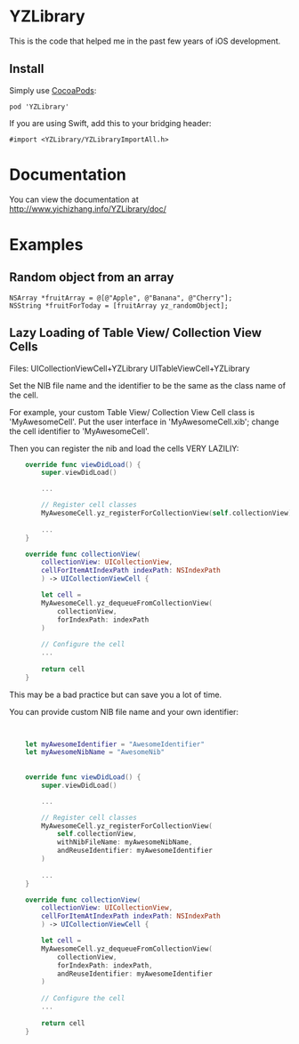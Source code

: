 YZLibrary
=========

This is the code that helped me in the past few years of iOS development.

## Install
Simply use [CocoaPods](http://cocoapods.org/):

`pod 'YZLibrary'`

If you are using Swift, add this to your bridging header:

```objc
#import <YZLibrary/YZLibraryImportAll.h>
```
Documentation
=============

You can view the documentation at <http://www.yichizhang.info/YZLibrary/doc/>

Examples
========

## Random object from an array

```objc
NSArray *fruitArray = @[@"Apple", @"Banana", @"Cherry"];
NSString *fruitForToday = [fruitArray yz_randomObject];
```

## Lazy Loading of Table View/ Collection View Cells

Files:
UICollectionViewCell+YZLibrary 
UITableViewCell+YZLibrary

Set the NIB file name and the identifier to be the same as the class name of the cell.

For example, your custom Table View/ Collection View Cell class is 'MyAwesomeCell'. Put the user interface in 'MyAwesomeCell.xib'; change the cell identifier to 'MyAwesomeCell'.

Then you can register the nib and load the cells VERY LAZILIY:

```swift
    override func viewDidLoad() {
        super.viewDidLoad()

        ...

        // Register cell classes
		MyAwesomeCell.yz_registerForCollectionView(self.collectionView)
		
		...
    }

    override func collectionView(
		collectionView: UICollectionView,
		cellForItemAtIndexPath indexPath: NSIndexPath
		) -> UICollectionViewCell {

        let cell =
		MyAwesomeCell.yz_dequeueFromCollectionView(
			collectionView,
			forIndexPath: indexPath
		)
    
        // Configure the cell
        ...
    
        return cell
    }
```

This may be a bad practice but can save you a lot of time.

You can provide custom NIB file name and your own identifier:

```swift

    
    let myAwesomeIdentifier = "AwesomeIdentifier"
    let myAwesomeNibName = "AwesomeNib"
    
    
    override func viewDidLoad() {
        super.viewDidLoad()

        ...

        // Register cell classes
        MyAwesomeCell.yz_registerForCollectionView(
            self.collectionView,
            withNibFileName: myAwesomeNibName,
            andReuseIdentifier: myAwesomeIdentifier
        )
        
        ...
    }

    override func collectionView(
        collectionView: UICollectionView,
        cellForItemAtIndexPath indexPath: NSIndexPath
        ) -> UICollectionViewCell {

        let cell =
        MyAwesomeCell.yz_dequeueFromCollectionView(
            collectionView,
            forIndexPath: indexPath,
            andReuseIdentifier: myAwesomeIdentifier
        )
    
        // Configure the cell
        ...
    
        return cell
    }
```